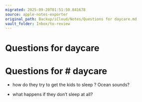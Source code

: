 ```yaml
---
migrated: 2025-09-20T01:51:50.841678
source: apple-notes-exporter
original_path: Backup/iCloud/Notes/Questions for daycare.md
vault_folder: Inbox/to-review
---
```

# Questions for daycare

# Questions for # daycare

- how do they try to get the kids to sleep ? Ocean sounds?

- what happens if they don’t sleep at all?

